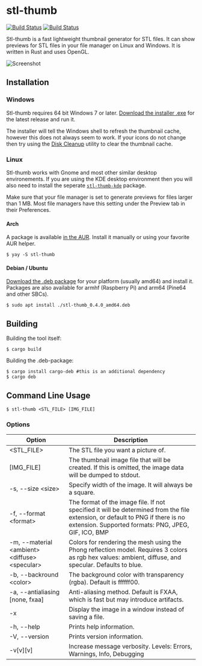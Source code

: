 # stl-thumb

[![Build Status](https://github.com/unlimitedbacon/stl-thumb/workflows/Build/badge.svg)](https://github.com/unlimitedbacon/stl-thumb/actions/workflows/build-ci.yml)
[![Build Status](https://ci.appveyor.com/api/projects/status/exol1llladgo3f98/branch/master?svg=true)](https://ci.appveyor.com/project/unlimitedbacon/stl-thumb/branch/master)

Stl-thumb is a fast lightweight thumbnail generator for STL files. It can show previews for STL files in your file manager on Linux and Windows. It is written in Rust and uses OpenGL.

![Screenshot](https://user-images.githubusercontent.com/3131268/116009182-f3f89c80-a5cc-11eb-817d-91e8a9fad279.png)

## Installation

### Windows

Stl-thumb requires 64 bit Windows 7 or later. [Download the installer .exe](https://github.com/unlimitedbacon/stl-thumb/releases/latest) for the latest release and run it.

The installer will tell the Windows shell to refresh the thumbnail cache, however this does not always seem to work. If your icons do not change then try using the [Disk Cleanup](https://en.wikipedia.org/wiki/Disk_Cleanup) utility to clear the thumbnail cache.

### Linux

Stl-thumb works with Gnome and most other similar desktop environements. If you are using the KDE desktop environment then you will also need to install the seperate [`stl-thumb-kde`](https://github.com/unlimitedbacon/stl-thumb-kde) package.

Make sure that your file manager is set to generate previews for files larger than 1 MB. Most file managers have this setting under the Preview tab in their Preferences.

#### Arch

A package is available [in the AUR](https://aur.archlinux.org/packages/stl-thumb/). Install it manually or using your favorite AUR helper.

```
$ yay -S stl-thumb
```

#### Debian / Ubuntu

[Download the .deb package](https://github.com/unlimitedbacon/stl-thumb/releases/latest) for your platform (usually amd64) and install it. Packages are also available for armhf (Raspberry Pi) and arm64 (Pine64 and other SBCs).

```
$ sudo apt install ./stl-thumb_0.4.0_amd64.deb
```

## Building

Building the tool itself:
```
$ cargo build
```
Building the .deb-package:
```
$ cargo install cargo-deb #this is an additional dependency
$ cargo deb
```
## Command Line Usage

```
$ stl-thumb <STL_FILE> [IMG_FILE]
```

### Options

| Option        | Description                                             |
| ------------- | ------------------------------------------------------- |
| <STL_FILE>    | The STL file you want a picture of.                     |
| [IMG_FILE]    | The thumbnail image file that will be created. If this is omitted, the image data will be dumped to stdout. |
| -s, --size \<size\>   | Specify width of the image. It will always be a square. |
| -f, --format \<format\> | The format of the image file. If not specified it will be determined from the file extension, or default to PNG if there is no extension. Supported formats: PNG, JPEG, GIF, ICO, BMP |
| -m, --material \<ambient\> \<diffuse\> \<specular\> | Colors for rendering the mesh using the Phong reflection model. Requires 3 colors as rgb hex values: ambient, diffuse, and specular. Defaults to blue. |
| -b, --backround \<color> | The background color with transparency (rgba). Default is ffffff00. |
| -a, --antialiasing [none, fxaa] | Anti-aliasing method. Default is FXAA, which is fast but may introduce artifacts. |
| -x            | Display the image in a window instead of saving a file. |
| -h, --help    | Prints help information.                                |
| -V, --version | Prints version information.                             |
| -v[v][v]      | Increase message verbosity. Levels: Errors, Warnings, Info, Debugging |
